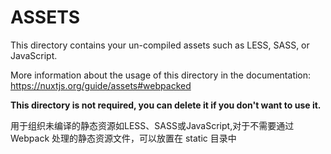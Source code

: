 # ASSETS

This directory contains your un-compiled assets such as LESS, SASS, or JavaScript.

More information about the usage of this directory in the documentation:
https://nuxtjs.org/guide/assets#webpacked

**This directory is not required, you can delete it if you don't want to use it.**

用于组织未编译的静态资源如LESS、SASS或JavaScript,对于不需要通过 Webpack 处理的静态资源文件，可以放置在 static 目录中
